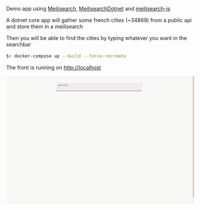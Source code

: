 Demo app using [Meilisearch](https://github.com/meilisearch/MeiliSearch), [MeilisearchDotnet](https://github.com/ndudnicz/meilisearch-dotnet) and [meilisearch-js](https://github.com/meilisearch/meilisearch-js)

A dotnet core app will gather some french cities (~34869) from a public api and store them in a meilisearch

Then you will be able to find the cities by typing whatever you want in the searchbar

```bash
$> docker-compose up --build --force-recreate
```
The front is running on [http://localhost](http://localhost)

![demo gif](https://github.com/ndudnicz/meilisearch-french-cities-demo/blob/master/medias/demo.gif)
